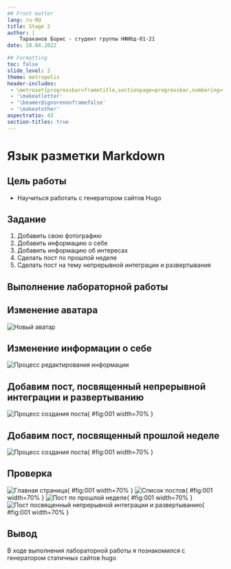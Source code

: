 ```yaml
---
## Front matter
lang: ru-RU
title: Stage 2 
author: |
    Тараканов Борис - студент группы НФИбд-01-21
date: 28.04.2022

## Formatting
toc: false
slide_level: 2
theme: metropolis
header-includes: 
 - \metroset{progressbar=frametitle,sectionpage=progressbar,numbering=fraction}
 - '\makeatletter'
 - '\beamer@ignorenonframefalse'
 - '\makeatother'
aspectratio: 43
section-titles: true
---
```


# Язык разметки Markdown 

## Цель работы

- Научиться работать с генератором сайтов Hugo 

## Задание 

1. Добавить свою фотографию
2. Добавить информацию о себе
3. Добавить информацию об интересах 
4. Сделать пост по прошлой неделе
5. Сделать пост на тему непрерывной интеграции и развертывания

## Выполнение лабораторной работы

## Изменение аватара

![Новый аватар](../report/image/2.jpg)

## Изменение информации о себе

![Процесс редактирования информации](../report/image/3.jpg)

## Добавим пост, посвященный непрерывной интеграции и развертыванию

![Процесс создания поста](../report/image/4.jpg){ #fig:001 width=70% }

## Добавим пост, посвященный прошлой неделе

![Процесс создания поста](../report/image/5.png){ #fig:001 width=70% }

## Проверка

![Главная страница](images/5.png){ #fig:001 width=70% }
![Список постов](images/6.png){ #fig:001 width=70% }
![Пост по прошлой неделе](images/7.png){ #fig:001 width=70% }
![Пост посвященный непрерывной интеграции и развертыванию](images/8.png){ #fig:001 width=70% }

## Вывод

В ходе выполнения лабораторной работы я познакомился с генератором статичных сайтов hugo
